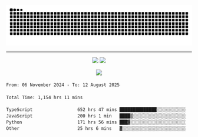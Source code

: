 <div align="center">
  <picture>
      <source
    media="(prefers-color-scheme: dark)"
      srcset="https://raw.githubusercontent.com/platane/snk/output/github-contribution-grid-snake-dark.svg"
      />
    <source
      media="(prefers-color-scheme: light)"
      srcset="https://raw.githubusercontent.com/xct007/xct007/output/github-contribution-grid-snake.svg"
      />
    <img
      alt="Snake"
      src="https://raw.githubusercontent.com/xct007/xct007/output/github-contribution-grid-snake.svg"
      />
  </picture>

</div>

___
<p align="center">
  <img src="https://readme-stats-blush-eta.vercel.app/api/top-langs/?username=xct007&layout=compact" />
  <img src="https://readme-stats-blush-eta.vercel.app/api?username=xct007&show_icons=true&theme=transparent&hide_title=true&include_all_commits=true" />
</p>

<p align="center">
  <img src="https://github-profile-trophy.vercel.app/?username=xct007&no-bg=true&rank=S,SS,SSS,A,AA,AAA,UNKNOWN,SECRET&row=3&title=-Followers,-Stars&margin-w=15&margin-h=15&column=2" />
</p>
<!--START_SECTION:waka-->

```txt
From: 06 November 2024 - To: 12 August 2025

Total Time: 1,154 hrs 11 mins

TypeScript                 652 hrs 47 mins ██████████████░░░░░░░░░░░   55.35 %
JavaScript                 200 hrs 1 min   ████▒░░░░░░░░░░░░░░░░░░░░   16.96 %
Python                     171 hrs 56 mins ███▓░░░░░░░░░░░░░░░░░░░░░   14.58 %
Other                      25 hrs 6 mins   ▓░░░░░░░░░░░░░░░░░░░░░░░░   02.13 %
```

<!--END_SECTION:waka-->
